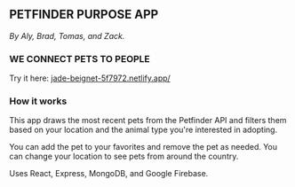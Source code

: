 ## PETFINDER PURPOSE APP

*By Aly, Brad, Tomas, and Zack.*

### WE CONNECT PETS TO PEOPLE

Try it here: [jade-beignet-5f7972.netlify.app/](jade-beignet-5f7972.netlify.app/)


### How it works

This app draws the most recent pets from the Petfinder API and filters them based on your location and the animal type you're interested in adopting. 

You can add the pet to your favorites and remove the pet as needed. You can change your location to see pets from around the country.

Uses React, Express, MongoDB, and Google Firebase.
